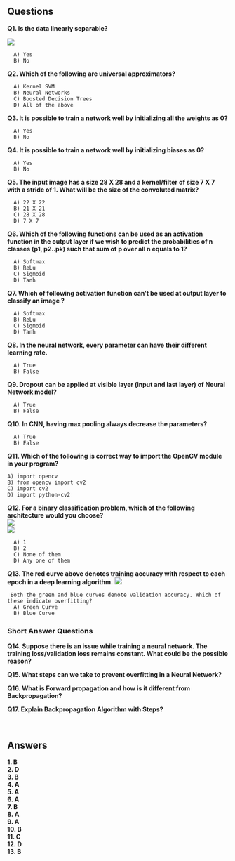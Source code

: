 
## Questions

**Q1. Is the data linearly separable?**

![](https://cdn.analyticsvidhya.com/wp-content/uploads/2017/06/19172951/Image36.jpg)
```
  A) Yes
  B) No
```

**Q2. Which of the following are universal approximators?<br/>**
```
  A) Kernel SVM
  B) Neural Networks
  C) Boosted Decision Trees
  D) All of the above
```
 
**Q3. It is possible to train a network well by initializing all the weights as 0?**
```
  A) Yes
  B) No
```

**Q4. It is possible to train a network well by initializing biases as 0?**
```
  A) Yes
  B) No
```

**Q5. The input image has a size 28 X 28 and a kernel/filter of size 7 X 7 with a stride of 1. What will be the size of the convoluted matrix?**
```
  A) 22 X 22
  B) 21 X 21
  C) 28 X 28
  D) 7 X 7
```

**Q6. Which of the following functions can be used as an activation function in the output layer if we wish to predict the probabilities of n classes (p1, p2..pk) such that sum of p over all n equals to 1?**
```
  A) Softmax
  B) ReLu
  C) Sigmoid
  D) Tanh  
```

**Q7. Which of following activation function can’t be used at output layer to classify an image ?**
```
  A) Softmax
  B) ReLu
  C) Sigmoid
  D) Tanh  
```

**Q8. In the neural network, every parameter can have their different learning rate.**
```
  A) True
  B) False
```

**Q9. Dropout can be applied at visible layer (input and last layer) of Neural Network model?**
```
  A) True
  B) False  
```

**Q10. In CNN, having max pooling always decrease the parameters?**
```
  A) True
  B) False  
```

**Q11. Which of the following is correct way to import the OpenCV module in your program?**
```
A) import opencv
B) from opencv import cv2
C) import cv2
D) import python-cv2
```

**Q12. For a binary classification problem, which of the following architecture would you choose?**<br>
![](https://cdn.analyticsvidhya.com/wp-content/uploads/2017/06/19171749/Image33_1.jpg)<br>
![](https://cdn.analyticsvidhya.com/wp-content/uploads/2017/06/19172335/Image34_2.jpg)<br>
```
  A) 1
  B) 2
  C) None of them
  D) Any one of them
```

**Q13. The red curve above denotes training accuracy with respect to each epoch in a deep learning algorithm.**
![](https://cdn.analyticsvidhya.com/wp-content/uploads/2017/06/19164200/Image1.jpg)
```
 Both the green and blue curves denote validation accuracy. Which of these indicate overfitting?
  A) Green Curve
  B) Blue Curve
```

### Short Answer Questions

**Q14. Suppose there is an issue while training a neural network. The training loss/validation loss remains constant. What could be the possible reason?**

**Q15. What steps can we take to prevent overfitting in a Neural Network?**

**Q16. What is Forward propagation and how is it different from Backpropagation?**

**Q17. Explain Backpropagation Algorithm with Steps?**


<br/>

## Answers

**1. B**<br/>
**2. D**<br/>
**3. B**<br/>
**4. A**<br/>
**5. A**<br/>
**6. A**<br/>
**7. B**<br/>
**8. A**<br/>
**9. A**<br/>
**10. B**<br/>
**11. C**<br/>
**12. D**<br/>
**13. B**<br/>
